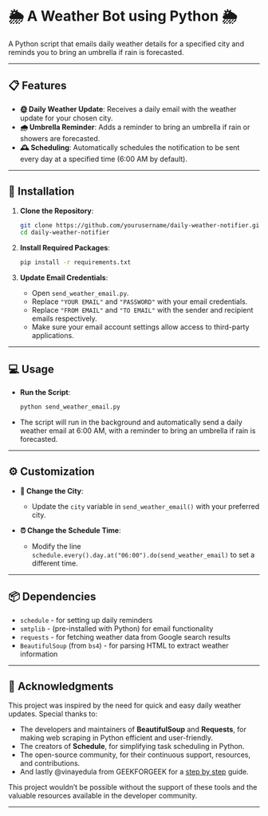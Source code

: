 # 🌦 A Weather Bot using Python 🌦

A Python script that emails daily weather details for a specified city and reminds you to bring an umbrella if rain is forecasted.

---

## 📋 Features
- **🌞 Daily Weather Update**: Receives a daily email with the weather update for your chosen city.
- **🌧️ Umbrella Reminder**: Adds a reminder to bring an umbrella if rain or showers are forecasted.
- **🕰️ Scheduling**: Automatically schedules the notification to be sent every day at a specified time (6:00 AM by default).

---

## 🚀 Installation

1. **Clone the Repository**:
    ```bash
    git clone https://github.com/yourusername/daily-weather-notifier.git
    cd daily-weather-notifier
    ```

2. **Install Required Packages**:
    ```bash
    pip install -r requirements.txt
    ```

3. **Update Email Credentials**:
    - Open `send_weather_email.py`.
    - Replace `"YOUR EMAIL"` and `"PASSWORD"` with your email credentials.
    - Replace `"FROM EMAIL"` and `"TO EMAIL"` with the sender and recipient emails respectively.
    - Make sure your email account settings allow access to third-party applications.

---

## 💻 Usage

- **Run the Script**:
    ```bash
    python send_weather_email.py
    ```
- The script will run in the background and automatically send a daily weather email at 6:00 AM, with a reminder to bring an umbrella if rain is forecasted.

---

## ⚙️ Customization

- **🌆 Change the City**:
  - Update the `city` variable in `send_weather_email()` with your preferred city.

- **⏰ Change the Schedule Time**:
  - Modify the line `schedule.every().day.at("06:00").do(send_weather_email)` to set a different time.

---

## 📦 Dependencies

- `schedule` - for setting up daily reminders
- `smtplib` - (pre-installed with Python) for email functionality
- `requests` - for fetching weather data from Google search results
- `BeautifulSoup` (from `bs4`) - for parsing HTML to extract weather information

---

## 🙏 Acknowledgments

This project was inspired by the need for quick and easy daily weather updates. Special thanks to:

- The developers and maintainers of **BeautifulSoup** and **Requests**, for making web scraping in Python efficient and user-friendly.
- The creators of **Schedule**, for simplifying task scheduling in Python.
- The open-source community, for their continuous support, resources, and contributions.
- And lastly @vinayedula from GEEKFORGEEK for a [step by step](https://www.geeksforgeeks.org/user/vinayedula/contributions/?itm_source=geeksforgeeks&itm_medium=article_author&itm_campaign=auth_user) guide.

This project wouldn’t be possible without the support of these tools and the valuable resources available in the developer community.

---
